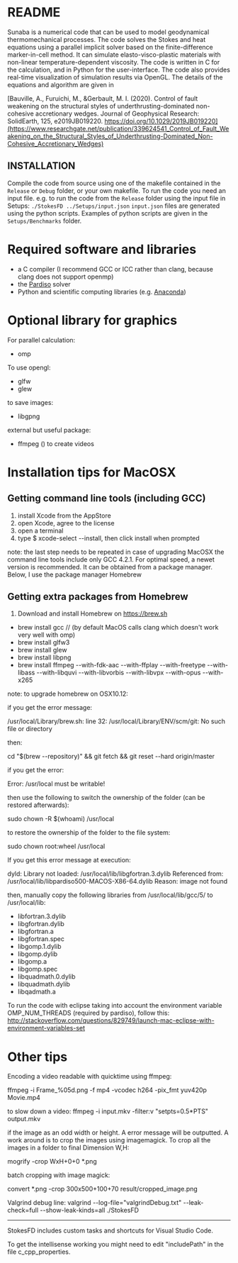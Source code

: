 # README #

Sunaba is a numerical code that can be used to model geodynamical thermomechanical processes. The code solves the Stokes and heat equations using a parallel implicit solver based on the finite-difference marker-in-cell method. It can simulate elasto-visco-plastic materials with non-linear temperature-dependent viscosity. The code is written in C for the calculation, and in Python for the user-interface. The code also provides real-time visualization of simulation results via OpenGL.
The details of the equations and algorithm are given in 

[Bauville, A., Furuichi, M., &Gerbault, M. I. (2020). Control of fault weakening on the structural styles of underthrusting-dominated non-cohesive accretionary wedges. Journal of Geophysical Research: SolidEarth, 125, e2019JB019220. https://doi.org/10.1029/2019JB019220](https://www.researchgate.net/publication/339624541_Control_of_Fault_Weakening_on_the_Structural_Styles_of_Underthrusting-Dominated_Non-Cohesive_Accretionary_Wedges)

## INSTALLATION
Compile the code from source using one of the makefile contained in the `Release` or `Debug` folder, or your own makefile.
To run the code you need an input file. e.g. to run the code from the `Release` folder using the input file in Setups: `./StokesFD ../Setups/input.json`
`input.json` files are generated using the python scripts. Examples of python scripts are given in the `Setups/Benchmarks` folder.

# Required software and libraries
- a C compiler (I recommend GCC or ICC rather than clang, because clang does not support openmp)
- the [Pardiso](https://www.pardiso-project.org/) solver
- Python and scientific computing libraries (e.g. [Anaconda](https://www.anaconda.com/))

# Optional library for graphics

For parallel calculation:

- omp

To use opengl:

- glfw
- glew

to save images:

- libgpng

external but useful package:

- ffmpeg () to create videos

# Installation tips for MacOSX
## Getting command line tools (including GCC) 
1. install Xcode from the AppStore
1. open Xcode, agree to the license
1. open a terminal
1. type $ xcode-select --install, then click install when prompted

note: the last step needs to be repeated in case of upgrading MacOSX
the command line tools include only GCC 4.2.1. For optimal speed, a newet version is recommended. It can be obtained from a package manager. 
Below, I use the package manager Homebrew

## Getting extra packages from Homebrew 
1. Download and install Homebrew on https://brew.sh
- brew install gcc // (by default MacOS calls clang which doesn't work very well with omp)
- brew install glfw3
- brew install glew
- brew install libpng
- brew install ffmpeg --with-fdk-aac --with-ffplay --with-freetype --with-libass --with-libquvi --with-libvorbis --with-libvpx --with-opus --with-x265

note: to upgrade homebrew on OSX10.12: 

if you get the error message:

/usr/local/Library/brew.sh: line 32: /usr/local/Library/ENV/scm/git: No such file or directory

then:

cd "$(brew --repository)" && git fetch && git reset --hard origin/master


if you get the error:

Error: /usr/local must be writable!

then use the following to switch the ownership of the folder (can be restored afterwards):

sudo chown -R $(whoami) /usr/local


to restore the ownership of the folder to the file system:

sudo chown root:wheel /usr/local



If you get this error message at execution:

dyld: Library not loaded: /usr/local/lib/libgfortran.3.dylib
  Referenced from: /usr/local/lib/libpardiso500-MACOS-X86-64.dylib
  Reason: image not found

then, manually copy the following libraries from /usr/local/lib/gcc/5/ to /usr/local/lib: 

- libfortran.3.dylib
- libgfortran.dylib
- libgfortran.a
- libgfortran.spec
- libgomp.1.dylib
- libgomp.dylib
- libgomp.a
- libgomp.spec
- libquadmath.0.dylib
- libquadmath.dylib
- libqadmath.a


To run the code with eclipse taking into account the environment variable OMP_NUM_THREADS (required by pardiso), follow this: http://stackoverflow.com/questions/829749/launch-mac-eclipse-with-environment-variables-set


# Other tips

Encoding a video readable with quicktime using ffmpeg:

ffmpeg -i Frame_%05d.png -f mp4  -vcodec h264 -pix_fmt yuv420p  Movie.mp4

to slow down a video: ffmpeg -i input.mkv -filter:v "setpts=0.5*PTS" output.mkv

if the image as an odd width or height. A error message will be outputted. A work around is to crop the images using imagemagick. 
To crop all the images in a folder to final Dimension W,H:

mogrify -crop WxH+0+0 *.png



batch cropping with image magick:

convert *.png -crop 300x500+100+70 result/cropped_image.png

Valgrind debug line:
valgrind --log-file="valgrindDebug.txt" --leak-check=full --show-leak-kinds=all ./StokesFD

-----

StokesFD includes custom tasks and shortcuts for Visual Studio Code.

To get the intellisense working you might need to edit "includePath" in the file c_cpp_properties.


